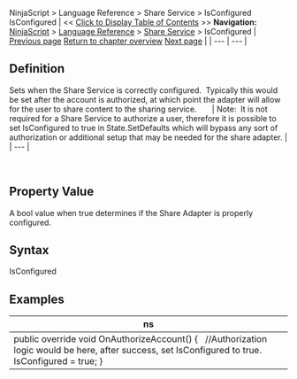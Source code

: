 ﻿
NinjaScript > Language Reference > Share Service > IsConfigured
IsConfigured
| << [Click to Display Table of Contents](isconfigured.md) >> **Navigation:**     [NinjaScript](ninjascript-1.md) > [Language Reference](language_reference_wip-1.md) > [Share Service](share_service-1.md) > IsConfigured | [Previous page](isauthorizationrequired-1.md) [Return to chapter overview](share_service-1.md) [Next page](isdefault-1.md) |
| --- | --- |
## Definition
Sets when the Share Service is correctly configured.  Typically this would be set after the account is authorized, at which point the adapter will allow for the user to share content to the sharing service.     
 
| Note:  It is not required for a Share Service to authorize a user, therefore it is possible to set IsConfigured to true in State.SetDefaults which will bypass any sort of authorization or additional setup that may be needed for the share adapter. |
| --- |

 
## 
## Property Value
A bool value when true determines if the Share Adapter is properly configured. 
 
## Syntax
IsConfigured
 
## 
## Examples
| ns |
| --- |
| public override void OnAuthorizeAccount() {    //Authorization logic would be here, after success, set IsConfigured to true.      IsConfigured = true; } |
